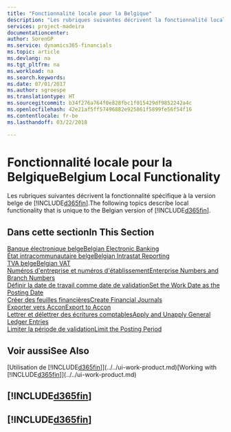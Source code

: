 ```yaml
---
title: "Fonctionnalité locale pour la Belgique"
description: "Les rubriques suivantes décrivent la fonctionnalité locale de la version belge de [!INCLUDE[d365fin](../../includes/d365fin_md.md)]."
services: project-madeira
documentationcenter: 
author: SorenGP
ms.service: dynamics365-financials
ms.topic: article
ms.devlang: na
ms.tgt_pltfrm: na
ms.workload: na
ms.search.keywords: 
ms.date: 07/01/2017
ms.author: sgroespe
ms.translationtype: HT
ms.sourcegitcommit: b34f276a764f0e828fbc1f015429df9852242a4c
ms.openlocfilehash: 42e21af5ff57496882e925861f5899fe56f54f16
ms.contentlocale: fr-be
ms.lasthandoff: 03/22/2018

---
```

# <a name="belgium-local-functionality"></a><span data-ttu-id="635f9-103">Fonctionnalité locale pour la Belgique</span><span class="sxs-lookup"><span data-stu-id="635f9-103">Belgium Local Functionality</span></span>
<span data-ttu-id="635f9-104">Les rubriques suivantes décrivent la fonctionnalité spécifique à la version belge de [!INCLUDE[d365fin](../../includes/d365fin_md.md)].</span><span class="sxs-lookup"><span data-stu-id="635f9-104">The following topics describe local functionality that is unique to the Belgian version of [!INCLUDE[d365fin](../../includes/d365fin_md.md)].</span></span>  

## <a name="in-this-section"></a><span data-ttu-id="635f9-105">Dans cette section</span><span class="sxs-lookup"><span data-stu-id="635f9-105">In This Section</span></span>  
 [<span data-ttu-id="635f9-106">Banque électronique belge</span><span class="sxs-lookup"><span data-stu-id="635f9-106">Belgian Electronic Banking</span></span>](belgian-electronic-banking.md)  
  [<span data-ttu-id="635f9-107">État intracommunautaire belge</span><span class="sxs-lookup"><span data-stu-id="635f9-107">Belgian Intrastat Reporting</span></span>](belgian-intrastat-reporting.md)  
  [<span data-ttu-id="635f9-108">TVA belge</span><span class="sxs-lookup"><span data-stu-id="635f9-108">Belgian VAT</span></span>](belgian-vat.md)  
  [<span data-ttu-id="635f9-109">Numéros d'entreprise et numéros d'établissement</span><span class="sxs-lookup"><span data-stu-id="635f9-109">Enterprise Numbers and Branch Numbers</span></span>](enterprise-numbers-and-branch-numbers.md)  
  [<span data-ttu-id="635f9-110">Définir la date de travail comme date de validation</span><span class="sxs-lookup"><span data-stu-id="635f9-110">Set the Work Date as the Posting Date</span></span>](how-to-set-the-work-date-as-the-posting-date.md)  
  [<span data-ttu-id="635f9-111">Créer des feuilles financières</span><span class="sxs-lookup"><span data-stu-id="635f9-111">Create Financial Journals</span></span>](how-to-create-financial-journals.md)  
  [<span data-ttu-id="635f9-112">Exporter vers Accon</span><span class="sxs-lookup"><span data-stu-id="635f9-112">Export to Accon</span></span>](how-to-export-to-accon.md)  
  [<span data-ttu-id="635f9-113">Lettrer et délettrer des écritures comptables</span><span class="sxs-lookup"><span data-stu-id="635f9-113">Apply and Unapply General Ledger Entries</span></span>](how-to-apply-and-unapply-general-ledger-entries.md)  
  [<span data-ttu-id="635f9-114">Limiter la période de validation</span><span class="sxs-lookup"><span data-stu-id="635f9-114">Limit the Posting Period</span></span>](how-to-limit-the-posting-period.md)

## <a name="see-also"></a><span data-ttu-id="635f9-115">Voir aussi</span><span class="sxs-lookup"><span data-stu-id="635f9-115">See Also</span></span>
<span data-ttu-id="635f9-116">[Utilisation de [!INCLUDE[d365fin](../../includes/d365fin_md.md)]](../../ui-work-product.md)</span><span class="sxs-lookup"><span data-stu-id="635f9-116">[Working with [!INCLUDE[d365fin](../../includes/d365fin_md.md)]](../../ui-work-product.md)</span></span>

## [!INCLUDE[d365fin](../../includes/free_trial_md.md)]  
## [!INCLUDE[d365fin](../../includes/training_link_md.md)]


